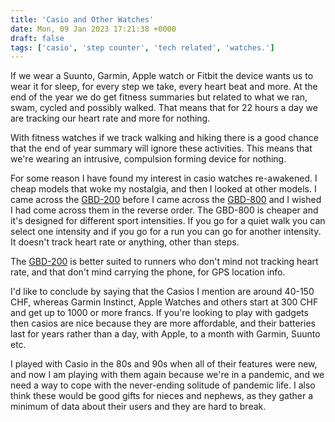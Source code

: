 ```yaml
---
title: 'Casio and Other Watches'
date: Mon, 09 Jan 2023 17:21:38 +0000
draft: false
tags: ['casio', 'step counter', 'tech related', 'watches.']
---
```


If we wear a Suunto, Garmin, Apple watch or Fitbit the device wants us to wear it for sleep, for every step we take, every heart beat and more. At the end of the year we do get fitness summaries but related to what we ran, swam, cycled and possibly walked. That means that for 22 hours a day we are tracking our heart rate and more for nothing.

With fitness watches if we track walking and hiking there is a good chance that the end of year summary will ignore these activities. This means that we're wearing an intrusive, compulsion forming device for nothing.

For some reason I have found my interest in casio watches re-awakened. I cheap models that woke my nostalgia, and then I looked at other models. I came across the [GBD-200](https://www.casio.com/intl/watches/gshock/product.GBD-200-1/) before I came across the [GBD-800](https://www.casio.com/intl/watches/gshock/product.GBD-800-1B/) and I wished I had come across them in the reverse order. The GBD-800 is cheaper and it's designed for different sport intensities. If you go for a quiet walk you can select one intensity and if you go for a run you can go for another intensity. It doesn't track heart rate or anything, other than steps.

The [GBD-200](https://www.main-vision.com/richard/blog/the-casio-gbd-200-1/) is better suited to runners who don't mind not tracking heart rate, and that don't mind carrying the phone, for GPS location info.

I'd like to conclude by saying that the Casios I mention are around 40-150 CHF, whereas Garmin Instinct, Apple Watches and others start at 300 CHF and get up to 1000 or more francs. If you're looking to play with gadgets then casios are nice because they are more affordable, and their batteries last for years rather than a day, with Apple, to a month with Garmin, Suunto etc.

I played with Casio in the 80s and 90s when all of their features were new, and now I am playing with them again because we're in a pandemic, and we need a way to cope with the never-ending solitude of pandemic life. I also think these would be good gifts for nieces and nephews, as they gather a minimum of data about their users and they are hard to break.